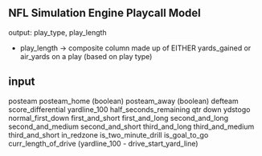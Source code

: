 ## NFL Simulation Engine Playcall Model

output: play_type, play_length
- play_length -> composite column made up of EITHER yards_gained or air_yards on a play (based on play type)

input
---
posteam
posteam_home (boolean)
posteam_away (boolean)
defteam
score_differential
yardline_100
half_seconds_remaining
qtr
down
ydstogo
normal_first_down
first_and_short
first_and_long
second_and_long
second_and_medium
second_and_short
third_and_long
third_and_medium
third_and_short
in_redzone
is_two_minute_drill
is_goal_to_go
curr_length_of_drive (yardline_100 - drive_start_yard_line)
